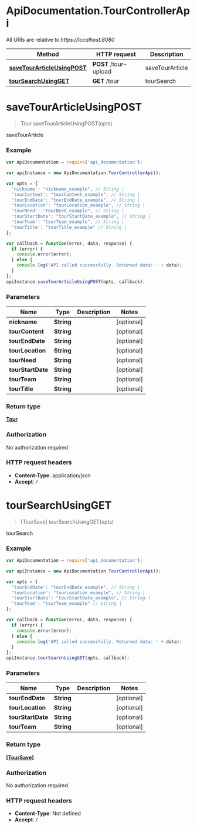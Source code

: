# ApiDocumentation.TourControllerApi

All URIs are relative to *https://localhost:8080*

Method | HTTP request | Description
------------- | ------------- | -------------
[**saveTourArticleUsingPOST**](TourControllerApi.md#saveTourArticleUsingPOST) | **POST** /tour-upload | saveTourArticle
[**tourSearchUsingGET**](TourControllerApi.md#tourSearchUsingGET) | **GET** /tour | tourSearch


<a name="saveTourArticleUsingPOST"></a>
# **saveTourArticleUsingPOST**
> Tour saveTourArticleUsingPOST(opts)

saveTourArticle

### Example
```javascript
var ApiDocumentation = require('api_documentation');

var apiInstance = new ApiDocumentation.TourControllerApi();

var opts = { 
  'nickname': "nickname_example", // String | 
  'tourContent': "tourContent_example", // String | 
  'tourEndDate': "tourEndDate_example", // String | 
  'tourLocation': "tourLocation_example", // String | 
  'tourNeed': "tourNeed_example", // String | 
  'tourStartDate': "tourStartDate_example", // String | 
  'tourTeam': "tourTeam_example", // String | 
  'tourTitle': "tourTitle_example" // String | 
};

var callback = function(error, data, response) {
  if (error) {
    console.error(error);
  } else {
    console.log('API called successfully. Returned data: ' + data);
  }
};
apiInstance.saveTourArticleUsingPOST(opts, callback);
```

### Parameters

Name | Type | Description  | Notes
------------- | ------------- | ------------- | -------------
 **nickname** | **String**|  | [optional] 
 **tourContent** | **String**|  | [optional] 
 **tourEndDate** | **String**|  | [optional] 
 **tourLocation** | **String**|  | [optional] 
 **tourNeed** | **String**|  | [optional] 
 **tourStartDate** | **String**|  | [optional] 
 **tourTeam** | **String**|  | [optional] 
 **tourTitle** | **String**|  | [optional] 

### Return type

[**Tour**](Tour.md)

### Authorization

No authorization required

### HTTP request headers

 - **Content-Type**: application/json
 - **Accept**: */*

<a name="tourSearchUsingGET"></a>
# **tourSearchUsingGET**
> [TourSave] tourSearchUsingGET(opts)

tourSearch

### Example
```javascript
var ApiDocumentation = require('api_documentation');

var apiInstance = new ApiDocumentation.TourControllerApi();

var opts = { 
  'tourEndDate': "tourEndDate_example", // String | 
  'tourLocation': "tourLocation_example", // String | 
  'tourStartDate': "tourStartDate_example", // String | 
  'tourTeam': "tourTeam_example" // String | 
};

var callback = function(error, data, response) {
  if (error) {
    console.error(error);
  } else {
    console.log('API called successfully. Returned data: ' + data);
  }
};
apiInstance.tourSearchUsingGET(opts, callback);
```

### Parameters

Name | Type | Description  | Notes
------------- | ------------- | ------------- | -------------
 **tourEndDate** | **String**|  | [optional] 
 **tourLocation** | **String**|  | [optional] 
 **tourStartDate** | **String**|  | [optional] 
 **tourTeam** | **String**|  | [optional] 

### Return type

[**[TourSave]**](TourSave.md)

### Authorization

No authorization required

### HTTP request headers

 - **Content-Type**: Not defined
 - **Accept**: */*

